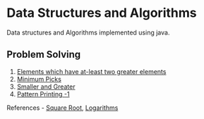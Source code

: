 # Data Structures and Algorithms
Data structures and Algorithms implemented using java.

## Problem Solving
1. [Elements which have at-least two greater elements](https://github.com/vishalhulawale/dsa/blob/048392098fb0f4e14422e07edfec53f1f2e4058e/ProblemSolving/LeastTwoGreaterElements.java)
1. [Minimum Picks](https://github.com/vishalhulawale/dsa/blob/d0710d88016dfb3c0b8f64b39d58e2f404ae3261/ProblemSolving/MinimumPicks.java)
1. [Smaller and Greater](https://github.com/vishalhulawale/dsa/blob/b29d734f654a9c2f511cd1dc05586491148c5b60/ProblemSolving/StrictlySmallerGreater.java)
1. [Pattern Printing -1](https://github.com/vishalhulawale/dsa/blob/d0710d88016dfb3c0b8f64b39d58e2f404ae3261/ProblemSolving/PatternPrinting.java)

References - [Square Root](https://www.mathsisfun.com/square-root.html), [Logarithms](https://www.mathsisfun.com/algebra/logarithms.html)